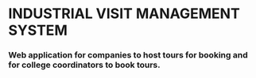 # INDUSTRIAL VISIT MANAGEMENT SYSTEM

### Web application for companies to host tours for booking and for college coordinators to book tours.
